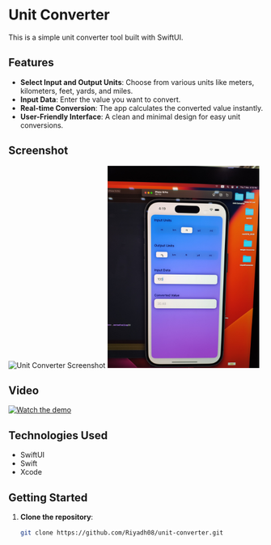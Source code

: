 # Unit Converter

This is a simple unit converter tool built with SwiftUI.

## Features

- **Select Input and Output Units**: Choose from various units like meters, kilometers, feet, yards, and miles.
- **Input Data**: Enter the value you want to convert.
- **Real-time Conversion**: The app calculates the converted value instantly.
- **User-Friendly Interface**: A clean and minimal design for easy unit conversions.

## Screenshot

<img src="IMG_20241107_161850.jpg" alt="Unit Converter Screenshot" width="300"/>
<img src="IMG_20241107_161859.jpg" alt="Unit Converter Screenshot" width="300"/>

## Video

[![Watch the demo](https://img.youtube.com/vi/0SRo7GG3vZs/0.jpg)](https://www.youtube.com/watch?v=0SRo7GG3vZs)

## Technologies Used

- SwiftUI
- Swift
- Xcode

## Getting Started

1. **Clone the repository**:
   ```bash
   git clone https://github.com/Riyadh08/unit-converter.git
